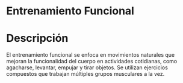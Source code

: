 # Entrenamiento Funcional

# Descripción
El entrenamiento funcional se enfoca en movimientos naturales que mejoran la funcionalidad del cuerpo en actividades cotidianas, como agacharse, levantar, empujar y tirar objetos. Se utilizan ejercicios compuestos que trabajan múltiples grupos musculares a la vez.



